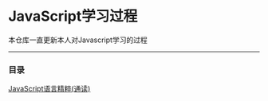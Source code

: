 # JavaScript学习过程

本仓库一直更新本人对Javascript学习的过程

***

### 目录

[JavaScript语言精粹(通读)](./Mdbook/JavaScript语言精粹.md)
